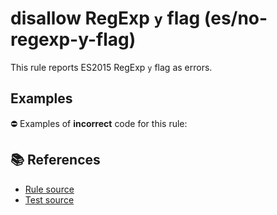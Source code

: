 # disallow RegExp `y` flag (es/no-regexp-y-flag)

This rule reports ES2015 RegExp `y` flag as errors.

## Examples

⛔ Examples of **incorrect** code for this rule:

<eslint-playground type="bad" code="/*eslint es/no-regexp-y-flag: error */
const r1 = /foo/y
" />

## 📚 References

- [Rule source](https://github.com/mysticatea/eslint-plugin-es/blob/v1.4.1/lib/rules/no-regexp-y-flag.js)
- [Test source](https://github.com/mysticatea/eslint-plugin-es/blob/v1.4.1/tests/lib/rules/no-regexp-y-flag.js)
